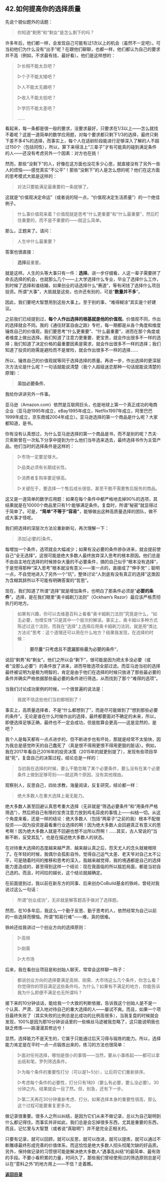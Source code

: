 ## 42.如何提高你的选择质量

先说个貌似题外的话题：

> 你知道“剩男”和“剩女”是怎么剩下的吗？

许多年后，他们都一样，会发现自己可能有过1次以上的机会（虽然不一定吧）。可当初他们为什么没有“出手”呢？在跟他们聊聊，也都一样，他们都认为自己的要求并不高（例如，不求最有钱、最好看）。他们是这样想的：

> ▷长相不能太丑吧？
>
> ▷个子不能太矮吧？
>
> ▷人不能太无趣吧？
>
> ▷收入不能太低吧？
>
> ▷学历不能太差吧？
>
> ……

看起来，每一条都是很一般的要求，没要求最好，只要求在1/3以上——怎么就找不着呢？这是一道简单的数学应用题，对每个要求都只剩下1/3的选择，最终只剩下差不多4%的选择，而事实上，每个人在适龄阶段能进行足够深入了解的人不超过150个（包括同性），所以，算下来得活上“三辈子”才有可能真的碰到满足条件的人——还没有考虑另外一个因素：对方也在挑！

然而，那些“没剩下”的人，好像在这方面也没花多少心思，就直接没有了另外一些人的烦恼——感觉真实“不公平”！那些“没剩下”的人是怎么想的呢？他们在这方面的思考模式大抵是这样的：

> 对法只要能满足最重要的一条就够了。

这就是“价值观决定命运”（或者说的轻一点，“价值观决定生活质量”）的一个绝佳例子。

> 什么事价值观来着？价值观就是思考“什么更重要”和“什么最重要”，然后盯住重要的，而不是不重要的——就这么简单。

那么，正题来了。请问：

> 人生中什么最重要？

答案也很直接：

> **选择**最重要。

就是这样。人生的头等大事只有一件：**选择**。进一步仔细看，人这一辈子需要拼了命去选择的机会，也就那么几个——上大学选择什么专业，毕业了选择什么工作，到时候了选择和谁结婚，如果创业的话选择什么“赛道”，等有闲钱了选择什么项目投资。所谓“大事”，大抵就是这些，也许还有别的，可是“**数量并不多**”。

因此，我们要吧大智慧用到这些大事上。至于别的事，“难得糊涂”其实是个好建议。

之前我们已经提到过，**每个人作出选择的根基就是他的价值观**。价值观不同，作出的选择就会不同。我的《通往财富自由之路》专栏，每一期都是从各个角度和维度锤炼自己的价值观，我们要思考“什么更重要”、“什么最重要”，进而在那个角度或者维度上做出选择。我们知道了注意力更重要、更宝贵，就会作出很多不一样的选择；我们知道了决定价格的最重要因素是需求，就会作出很多不一样的选择；我们知道了投资的刚需是避险而不是冒险，就会作出很多不一样的选择……

所以，锤炼自己的价值观就等同于选择选择的质量。再进一步，作出选择的更深层次方法论是什么呢？一句话就能说清楚（我个人超级迷恋那种一句话就能说清楚的原理）：

> **添加必要条件**。

我给你讲讲另外一件事。

亚马逊（Amazon.com）依然是互联网巨头，也是地球上第一个真正成功的电商企业（亚马逊1995年成立，eBay1995年成立，Netflix1997年成立，阿里巴巴1999年成立，京东商城2004年成立）。亚马逊选择的第一个商品是什么呢？大家都知道，是书。

你有没有认真想过，为什么亚马逊选择的第一个商品是书，而不是别的呢？杰夫·贝索斯曾在一次私下分享中提到为什么他们当年选来选去，最终选择书作为主营产品。他们当时的选择条件是这样的：

> ▷市场一定要足够大。
>
> ▷品类必须有长期成长性。
>
> ▷消费者复购率要足够高。
>
> ▷关键在于，要选择一个售后成长很低，甚至干脆不需要售后服务的商品。

这又是一道简单的数学应用题：如果在每个条件中都严格地去掉90%的选项，其结果就是在10000个商品里只有1个能够满足条件。复盘时，所谓“秘密”就显得过于简单了。可是，**“简单”不等于“容易”**，能够做出这种高质量选择的团队，做不成大事才怪呢。

我们把选择的深层次方法论重新断句，再次理解一下：

> 添加|必要的|条件。

每增加一个条件，选项就会大幅减少；如果有没必要的条件掺杂进来，就会提前使自己“全无选择”。这很可能是绝大多数人最终放弃深入思考的根本原因。他们总是不由自主地在选择的时候掺杂大量的不必要条件，搞的自己似乎“根本没有选择”，于是觉得那种“深入思考”根本就没有意义——笨一点的，直接成了“伸手党”；聪明一点，不自觉地进入了另外一个“坑”，整体讨论“人到底有没有真正的选择”这类因为含糊其辞所以不可能有明确答案的“哲思”。

现在，我们知道了所谓“选择”就是增加条件，也明白了那条件必须是“**必要的条件**”。选择，是在我们眼里“奥卡姆剃刀法则”（Ockham’s Razor）最应该严格贯彻执行的地方。

> 如果有兴趣，你可以去维基百科上看看“奥卡姆剃刀法则”究竟是什么，“如无必要，勿增实体”只是其中一个层次的解读。事实上，奥卡姆以多种方式陈述过这个法则，而我在“选择”上选择应用奥卡姆剃刀法则，就是用“类比方法论”思考：这个道理还可以用在什么地方？结果我发现，在选择的时候：
>
> > **要尽量“只考虑且不遗漏那些最为必要的条件”**。

说回“剩男”和“剩女”。他们之所以会“剩下”，很可能是因为把太多没必要（或者“没那么必要”）的条件放了进来，进而导致选项全部过滤。而亚马逊当初的选择最终被证明为是极为明智的，肯定是由于他们在选择的时候只放进了那些最必要的条件并确实严格依据那些最必要的条件进行筛选，从而找到了那个“难得的选项”。

当我们讨论成功案例的时候，一个很普遍的说法是：

> 我就不信这些他们当初都相到了！

事实上，高质量选择者，不是“什么都想到了”，而是尽可能做到了“想到那些必要的条件”。无论是谁在什么时候作出的选择，最终都要面对不确定的未来，所以，即便选择足够正确，最终也不一定会成功，但是胜算会更高——这是显然的，是吧？

我个人是每天都有一点点进步的，但不断进步也有坏处，那就是经常不太愉快，因为我总是感觉昨天的自己蠢死了（真是恨不得用更恨不得用更狠的脏话）。例如，我在2017年看自己2016年的投资决策（2015年的就更别提了），发现有些项目早就“死”，复盘自己的决策过程，结论总是一样的：

> 当初我在选择的时候，要么干脆忽略了某个必要条件，要么没有在某个必要条件上做到足够苛刻——就这两个原因，没有其他理由。

观察别人，反思自己，四处求教，海量阅读，反复研究，结论都一样：

> 绝大多数人在重大选择上毫无能力。

绝大多数人甚至回避认真思考重大选择（无非就是“筛选必要条件”和“用条件严格筛选”），然后把自己有限的宝贵注意力放到鸡毛蒜皮的事情上——纠结一切。从这个角度来看，还是一样的结论：绝大多数人（包括“两辈子”之前的我）根本不配做投资——因为投资是最看重行业选择的啊！因为绝大多数人会回避真正有意义的思考啊！因为绝大多数人就是不回避也想不出所以然啊！……其实，古人常说的“当断不断，反受其乱”，也是在描述绝大多数人的状态。

在对待重大选择的态度越来越严肃、越来越认真之后，怨天尤人的念头就被根除了。在年轻的时候，我偶尔会孤影自怜，觉得自己运气太差、老天爷对自己太不公平，可是随着时间的推移和思考的深入，我越来越觉得，我的境遇都是自己的选择能力差造成的，甚至得到这样一个结论：现在我面临的所以尴尬局面，都是当初自己选的。而且，时间拉的越长，这个结论就越确定。

在前面提到过，我以前在新东方的同事、后来创办CoBuild基金的铁岭，曾经对我说过这么一句话：

> 所谓“创业成功”，无非就是解答题高手做对了选择题。

然而，在10多年后，我这么一个勤于反思、勤于思考的人，依然经常为自己以前的一些选择而懊恼。所谓“知易行难”——难，真的很难。

铁岭还给我讲过一个创业方向的选择原则：

> ▷高频
>
> ▷刚需
>
> ▷大市场

后来，我在看创业项目是和创始人聊天，常常会这样聊一阵子：

> 都说创业方向的选择要满足高频、刚需、大市场这么几个条件，你怎么看？你觉得你的项目满足这些条件吗，为什么？如果有不满足的地方，你能告诉我为什么即便不满足也无所谓吗？

接下来的10分钟谈话，能给我一个大致的判断依据，告诉我这个创始人是不是一个认真、严肃、深入地对待自己的重大选择的人——屡试不爽。而且，如果一个项目最终失败了（其实失败的比例总是比成功的比例高很多），当我复盘的时候就会发现，100%是因为那10分钟谈话里的一些蛛丝马迹被我忽略了，这只能说明我也缺乏修炼——路漫漫其修远兮！

显然，选择能力不是天生的，它属于只能通过后天习得与锻炼的能力。所以，选择能力肯定是在平时一点一点锻炼出来的，练习的方法也很简单：

> ▷面对任何选择，哪怕是很小的事情——当然，要从小事练起——都可以拿出纸和笔，罗列筛选条件。
>
> ▷为每个条件的重要性打分（可以是1~5分），让后将它们重新排序。
>
> ▷考虑每个条件的必要性，打分只有1和0（要么有必要，要么没必要）。30分钟之内，结果就会一目了然。但，别急，还有下一步。
>
> ▷第二天再花30分钟重新考虑、打分。如果选择本身的重要性很高，那么这个过程可能要重复更多次。

做记录很重要。很多人之所以纠结，是因为它们从来不做记录，总以为自己聪明到什么都记得住。而事实并非如此，我们总是会忘掉很多东西，尤其是重要的东西，而且，记忆里与大智慧（或者说“真聪明”）并不是完全正相关的。

只要有记录，就可以回顾，就可以反思，就可以改进，就可以提炼，就可以通过不断雕琢最终形成完善的价值体系，而这恰恰是绝大多数人彻头彻尾欠缺的好品质。另外，保持做记录的习惯很可能是解决绝大多数人“遇事乱纠结”的最简单、最有效的手段。不要小看积累的力量，时间久了，那些我们曾经使用过的筛选原则总是可以在“意料之外”的地方用上——不信？走着瞧。

[**返回目录**](./menu.md)
